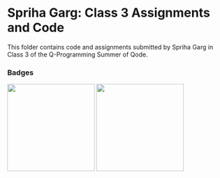 # Spriha Garg: Class 3 Assignments and Code
This folder contains code and assignments submitted by Spriha Garg in Class 3 of the Q-Programming Summer of Qode.
### Badges
<img src="/badges/attendance.png" width="200px" height="200px"> <img src="/badges/assignment.png" width="200px" height="200px">
